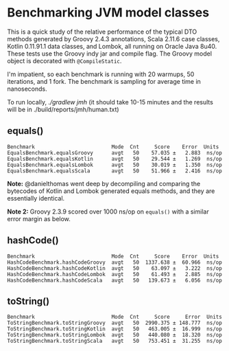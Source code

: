 # Benchmarking JVM model classes

This is a quick study of the relative performance of the typical DTO methods generated by Groovy 2.4.3 annotations, Scala 2.11.6 case classes, Kotlin 0.11.91.1 data classes, and Lombok, all running on Oracle Java 8u40.  These tests use the Groovy indy jar and compile flag.  The Groovy model object is decorated with `@CompileStatic`.

I'm impatient, so each benchmark is running with 20 warmups, 50 iterations, and 1 fork.  The benchmark is sampling for average time in nanoseconds.

To run locally, _./gradlew jmh_ (it should take 10-15 minutes and the results will be in ./build/reports/jmh/human.txt)

## equals()

    Benchmark                         Mode  Cnt     Score    Error  Units
    EqualsBenchmark.equalsGroovy      avgt   50    57.035 ±   2.883  ns/op
    EqualsBenchmark.equalsKotlin      avgt   50    29.544 ±   1.269  ns/op
    EqualsBenchmark.equalsLombok      avgt   50    30.019 ±   1.350  ns/op
    EqualsBenchmark.equalsScala       avgt   50    51.966 ±   2.416  ns/op

**Note:** @danielthomas went deep by decompiling and comparing the bytecodes of Kotlin and Lombok generated equals methods, and they are essentially identical.

**Note 2:** Groovy 2.3.9 scored over 1000 ns/op on `equals()` with a similar error margin as below.

## hashCode()

    Benchmark                         Mode  Cnt     Score    Error  Units
    HashCodeBenchmark.hashCodeGroovy  avgt   50  1337.638 ±  60.966  ns/op
    HashCodeBenchmark.hashCodeKotlin  avgt   50    63.097 ±   3.222  ns/op
    HashCodeBenchmark.hashCodeLombok  avgt   50    61.493 ±   2.885  ns/op
    HashCodeBenchmark.hashCodeScala   avgt   50   139.673 ±   6.056  ns/op
    
## toString()

    Benchmark                         Mode  Cnt     Score     Error  Units
    ToStringBenchmark.toStringGroovy  avgt   50  2990.375 ± 148.777  ns/op
    ToStringBenchmark.toStringKotlin  avgt   50   463.005 ±  16.999  ns/op
    ToStringBenchmark.toStringLombok  avgt   50   440.080 ±  18.320  ns/op
    ToStringBenchmark.toStringScala   avgt   50   753.451 ±  31.255  ns/op
